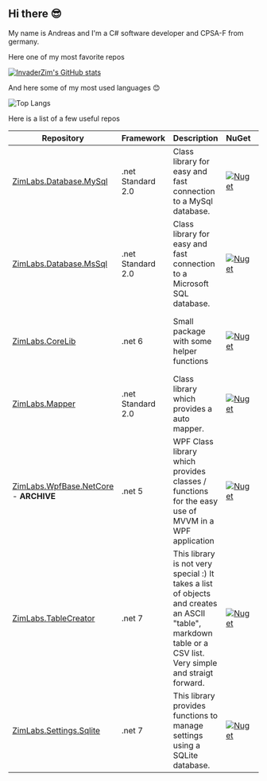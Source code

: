 ## Hi there 😎

My name is Andreas and I'm a C# software developer and CPSA-F from germany.

Here one of my most favorite repos 

[![InvaderZim's GitHub stats](https://github-readme-stats.vercel.app/api/pin/?username=InvaderZim85&repo=MsSqlToolBelt&theme=dark)](https://github.com/InvaderZim85/MsSqlToolBelt)

And here some of my most used languages 😊

![Top Langs](https://github-readme-stats.vercel.app/api/top-langs/?username=InvaderZim85&theme=dark&layout=compact)

Here is a list of a few useful repos

| Repository | Framework | Description | NuGet | Release |
|------------|-----------|-------------|-------|---------|
| [ZimLabs.Database.MySql](https://github.com/InvaderZim85/ZimLabs.Database.MySql) | .net Standard 2.0 | Class library for easy and fast connection to a MySql database. | [![Nuget](https://img.shields.io/nuget/v/ZimLabs.Database.MySql)](https://www.nuget.org/packages/ZimLabs.Database.MySql) | [![GitHub release (latest by date)](https://img.shields.io/github/v/release/InvaderZim85/ZimLabs.Database.MySql)](https://github.com/InvaderZim85/ZimLabs.Database.MySql/releases) |
| [ZimLabs.Database.MsSql](https://github.com/InvaderZim85/ZimLabs.Database.MsSql) | .net Standard 2.0 | Class library for easy and fast connection to a Microsoft SQL database. | [![Nuget](https://img.shields.io/nuget/v/ZimLabs.Database.MsSql)](https://www.nuget.org/packages/ZimLabs.Database.MsSql) | [![GitHub release (latest by date)](https://img.shields.io/github/v/release/InvaderZim85/ZimLabs.Database.MsSql)](https://github.com/InvaderZim85/ZimLabs.Database.MsSql/releases) |
| [ZimLabs.CoreLib](https://github.com/InvaderZim85/ZimLabs.CoreLib) | .net 6 | Small package with some helper functions | [![Nuget](https://img.shields.io/nuget/v/ZimLabs.CoreLib)](https://www.nuget.org/packages/ZimLabs.CoreLib/) | [![GitHub release (latest by date)](https://img.shields.io/github/v/release/InvaderZim85/ZimLabs.CoreLib)](https://github.com/InvaderZim85/ZimLabs.CoreLib/releases) |
| [ZimLabs.Mapper](https://github.com/InvaderZim85/ZimLabs.Mapper) | .net Standard 2.0 | Class library which provides a auto mapper. | [![Nuget](https://img.shields.io/nuget/v/ZimLabs.Mapper)](https://www.nuget.org/packages/ZimLabs.Mapper) | [![GitHub release (latest by date)](https://img.shields.io/github/v/release/InvaderZim85/ZimLabs.Mapper)](https://github.com/InvaderZim85/ZimLabs.Mapper/releases) |
| [ZimLabs.WpfBase.NetCore](https://github.com/InvaderZim85/ZimLabs.WpfBase.NetCore) - **ARCHIVE** | .net 5 | WPF Class library which provides classes / functions for the easy use of MVVM in a WPF application | [![Nuget](https://img.shields.io/nuget/v/ZimLabs.WpfBase.NetCore)](https://www.nuget.org/packages/ZimLabs.WpfBase.NetCore) | / |
| [ZimLabs.TableCreator](https://github.com/InvaderZim85/ZimLabs.TableCreator) | .net 7 | This library is not very special :) It takes a list of objects and creates an ASCII "table", markdown table or a CSV list. Very simple and straigt forward. | [![Nuget](https://img.shields.io/nuget/v/ZimLabs.TableCreator)](https://www.nuget.org/packages/ZimLabs.TableCreator/) | [![GitHub release (latest by date)](https://img.shields.io/github/v/release/InvaderZim85/ZimLabs.TableCreator)](https://github.com/InvaderZim85/ZimLabs.TableCreator/releases) |
| [ZimLabs.Settings.Sqlite](https://github.com/InvaderZim85/ZimLabs.Settings.SQlite) | .net 7 | This library provides functions to manage settings using a SQLite database. | [![Nuget](https://img.shields.io/nuget/v/ZimLabs.Settings.Sqlite)](https://www.nuget.org/packages/ZimLabs.Settings.Sqlite) | [![GitHub release (latest by date)](https://img.shields.io/github/v/release/InvaderZim85/ZimLabs.Settings.Sqlite)](https://github.com/InvaderZim85/ZimLabs.Settings.Sqlite/releases) |
